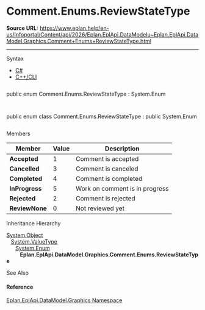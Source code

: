 # Comment.Enums.ReviewStateType

**Source URL:** https://www.eplan.help/en-us/Infoportal/Content/api/2026/Eplan.EplApi.DataModelu~Eplan.EplApi.DataModel.Graphics.Comment+Enums+ReviewStateType.html

---

Syntax

- [C#](#i-syntax-CS)
- [C++/CLI](#i-syntax-CPP2005)

```
```
public enum Comment.Enums.ReviewStateType : System.Enum
```
```

```
```
public enum class Comment.Enums.ReviewStateType : public System.Enum
```
```

Members

| Member | Value | Description |
| --- | --- | --- |
| **Accepted** | 1 | Comment is accepted |
| **Cancelled** | 3 | Comment is canceled |
| **Completed** | 4 | Comment is completed |
| **InProgress** | 5 | Work on comment is in progress |
| **Rejected** | 2 | Comment is rejected |
| **ReviewNone** | 0 | Not reviewed yet |

Inheritance Hierarchy

[System.Object](#)  
   [System.ValueType](#)  
      [System.Enum](#)  
         **Eplan.EplApi.DataModel.Graphics.Comment.Enums.ReviewStateType**

See Also

#### Reference

[Eplan.EplApi.DataModel.Graphics Namespace](Eplan.EplApi.DataModelu~Eplan.EplApi.DataModel.Graphics_namespace.html)